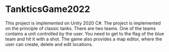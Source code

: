 # TankticsGame2022
This project is implemented on Unity 2020 C#. The project is implemented on the principle of classic tanks. There are two teams. One of the teams contains a unit controlled by the user. You need to get to the flag of the blue team and hit it with a shot. The game also provides a map editor, where the user can create, delete and edit locations.
